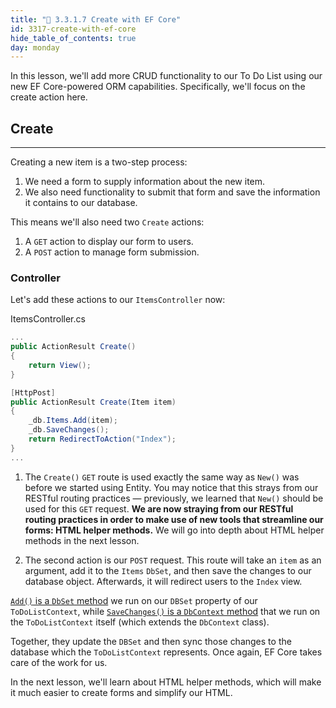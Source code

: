 ```yaml
---
title: "📓 3.3.1.7 Create with EF Core"
id: 3317-create-with-ef-core
hide_table_of_contents: true
day: monday
---
```


 In this lesson, we'll add more CRUD functionality to our To Do List using our new EF Core-powered ORM capabilities. Specifically, we'll focus on the create action here.

## Create
---

Creating a new item is a two-step process:

1. We need a form to supply information about the new item.
2. We also need functionality to submit that form and save the information it contains to our database.

This means we'll also need two `Create` actions:

1. A `GET` action to display our form to users.  
2. A `POST` action to manage form submission.

### Controller

Let's add these actions to our `ItemsController` now:

<div class="filename">ItemsController.cs</div>

```csharp
...
public ActionResult Create()
{
    return View();
}

[HttpPost]
public ActionResult Create(Item item)
{
    _db.Items.Add(item);
    _db.SaveChanges();
    return RedirectToAction("Index");
}
...
```

1. The `Create()` `GET` route is used exactly the same way as `New()` was before we started using Entity. You may notice that this strays from our RESTful routing practices — previously, we learned that `New()` should be used for this `GET` request. **We are now straying from our RESTful routing practices in order to make use of new tools that streamline our forms: HTML helper methods.** We will go into depth about HTML helper methods in the next lesson.

2. The second action is our `POST` request. This route will take an `item` as an argument, add it to the `Items` `DbSet`, and then save the changes to our database object. Afterwards, it will redirect users to the `Index` view.

[`Add()` is a `DbSet` method](https://learn.microsoft.com/en-us/dotnet/api/microsoft.entityframeworkcore.dbset-1.add?view=efcore-6.0) we run on our `DBSet` property of our `ToDoListContext`, while [`SaveChanges()` is a `DbContext` method](https://learn.microsoft.com/en-us/dotnet/api/system.data.entity.dbcontext.savechanges?view=entity-framework-6.2.0) that we run on the `ToDoListContext` itself (which extends the `DbContext` class).

Together, they update the `DBSet` and then sync those changes to the database which the `ToDoListContext` represents. Once again, EF Core takes care of the work for us.

In the next lesson, we'll learn about HTML helper methods, which will make it much easier to create forms and simplify our HTML.

